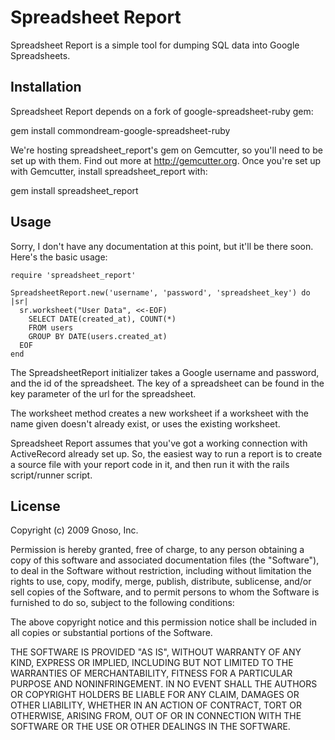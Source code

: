 Spreadsheet Report
==================

Spreadsheet Report is a simple tool for dumping SQL data into Google Spreadsheets.

Installation
------------

Spreadsheet Report depends on a fork of google-spreadsheet-ruby gem:

gem install commondream-google-spreadsheet-ruby

We're hosting spreadsheet_report's gem on Gemcutter, so you'll need to be set up with them. Find out more at http://gemcutter.org. Once you're set up with Gemcutter, install spreadsheet_report with:

gem install spreadsheet_report

Usage
-----

Sorry, I don't have any documentation at this point, but it'll be there soon. Here's the basic usage:

    require 'spreadsheet_report'
    
    SpreadsheetReport.new('username', 'password', 'spreadsheet_key') do |sr|
      sr.worksheet("User Data", <<-EOF)
        SELECT DATE(created_at), COUNT(*)
        FROM users
        GROUP BY DATE(users.created_at)
      EOF
    end

The SpreadsheetReport initializer takes a Google username and password, and the id of the spreadsheet. The key of a spreadsheet can be found in the key parameter of the url for the spreadsheet.

The worksheet method creates a new worksheet if a worksheet with the name given doesn't already exist, or uses the existing worksheet.

Spreadsheet Report assumes that you've got a working connection with ActiveRecord already set up. So, the easiest way to run a report is to create a source file with your report code in it, and then run it with the rails script/runner script.

License
-------
Copyright (c) 2009 Gnoso, Inc.

Permission is hereby granted, free of charge, to any person obtaining
a copy of this software and associated documentation files (the
"Software"), to deal in the Software without restriction, including
without limitation the rights to use, copy, modify, merge, publish,
distribute, sublicense, and/or sell copies of the Software, and to
permit persons to whom the Software is furnished to do so, subject to
the following conditions:

The above copyright notice and this permission notice shall be
included in all copies or substantial portions of the Software.

THE SOFTWARE IS PROVIDED "AS IS", WITHOUT WARRANTY OF ANY KIND,
EXPRESS OR IMPLIED, INCLUDING BUT NOT LIMITED TO THE WARRANTIES OF
MERCHANTABILITY, FITNESS FOR A PARTICULAR PURPOSE AND
NONINFRINGEMENT. IN NO EVENT SHALL THE AUTHORS OR COPYRIGHT HOLDERS BE
LIABLE FOR ANY CLAIM, DAMAGES OR OTHER LIABILITY, WHETHER IN AN ACTION
OF CONTRACT, TORT OR OTHERWISE, ARISING FROM, OUT OF OR IN CONNECTION
WITH THE SOFTWARE OR THE USE OR OTHER DEALINGS IN THE SOFTWARE.
